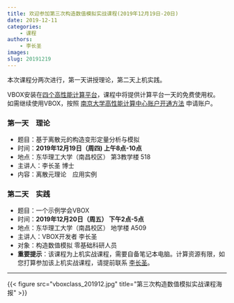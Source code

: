 ```yaml
---
title: 欢迎参加第三次构造数值模拟实战课程(2019年12月19日-20日)
date: 2019-12-11
categories:
    - 课程
authors:
    - 李长圣
images:
slug: 20191219
---
```


本次课程分两次进行，第一天讲授理论，第二天上机实践。  

VBOX安装在[四个高性能计算平台](https://geovbox.com/hpc/)，课程中将提供计算平台一天的免费使用权。  
如需继续使用VBOX，按照 [南京大学高性能计算中心账户开通方法](https://doc.geovbox.com/latest/hpc/) 申请账户。

### 第一天　理论

- 题目：基于离散元的构造变形定量分析与模拟
- 时间：**2019年12月19日（周四) 上午8点-10点**
- 地点：东华理工大学（南昌校区） 第3教学楼 518
- 主讲人：李长圣 博士  
- 内容：离散元理论　应用实例


### 第二天　实践



- 题目：一个示例学会VBOX
- 时间：**2019年12月20日（周五） 下午2点-5点**
- 地点：东华理工大学（南昌校区） 地学楼 A509
- 主讲人：VBOX开发者 李长圣
- 对象：构造数值模拟 零基础科研人员
- **重要提示**：该课程为上机实战课程，需要自备笔记本电脑。计算资源有限，如您打算参加该上机实战课程，请提前联系 [李长圣](https://geovbox.com/about/lichangsheng/)。

---

{{< figure src="vboxclass_201912.jpg" title="第三次构造数值模拟实战课程海报"  >}}

